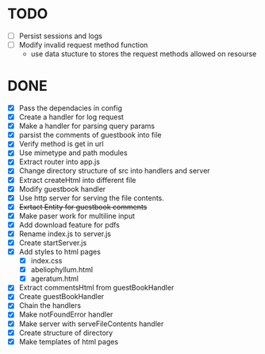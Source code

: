 # TODO
  - [ ] Persist sessions and logs
  - [ ] Modify invalid request method function 
    - use data stucture to stores the request methods allowed on resourse

# DONE
  - [X] Pass the dependacies in config
  - [X] Create a handler for log request
  - [X] Make a handler for parsing query params
  - [X] parsist the comments of guestbook into file
  - [X] Verify method is get in url
  - [X] Use mimetype and path modules
  - [X] Extract router into app.js
  - [X] Change directory structure of src into handlers and server
  - [X] Extract createHtml into different file
  - [X] Modify guestbook handler
  - [X] Use http server for serving the file contents.
  - [X] ~~Exrtact Entity for guestbook comments~~
 - [X] Make paser work for multiline input
 - [X] Add download feature for pdfs
  - [X] Rename index.js to server.js
  - [X] Create startServer.js
  - [X] Add styles to html pages
    - [X] index.css
    - [X] abeliophyllum.html
    - [X] ageratum.html
  - [X] Extract commentsHtml from guestBookHandler
  - [X] Create guestBookHandler
  - [X] Chain the handlers
  - [X] Make notFoundError handler
  - [X] Make server with serveFileContents handler
  - [X] Create structure of directory
  - [X] Make templates of html pages
